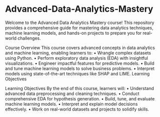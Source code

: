 # Advanced-Data-Analytics-Mastery
Welcome to the Advanced Data Analytics Mastery course! This repository provides a comprehensive guide for mastering data analytics techniques, machine learning models, and hands-on projects to prepare you for real-world challenges. 

Course Overview
This course covers advanced concepts in data analytics and machine learning, enabling learners to:
•	Wrangle complex datasets using Python.
•	Perform exploratory data analysis (EDA) with insightful visualizations.
•	Engineer impactful features for predictive models.
•	Build and tune machine learning models to solve business problems.
•	Interpret models using state-of-the-art techniques like SHAP and LIME. Learning Objectives

Learning Objectives
By the end of this course, learners will:
•	Understand advanced data preprocessing and cleaning techniques.
•	Conduct comprehensive EDA for hypothesis generation.
•	Build, tune, and evaluate machine learning models.
•	Interpret and explain model decisions effectively.
•	Work on real-world datasets and projects to solidify skills.



